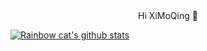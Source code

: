 <center>Hi XiMoQing 👋</center>

[![Rainbow cat's github stats](https://github-readme-stats.vercel.app/api?username=ximoqing&show_icons=true)](https://github.com/anuraghazra/github-readme-stats)


